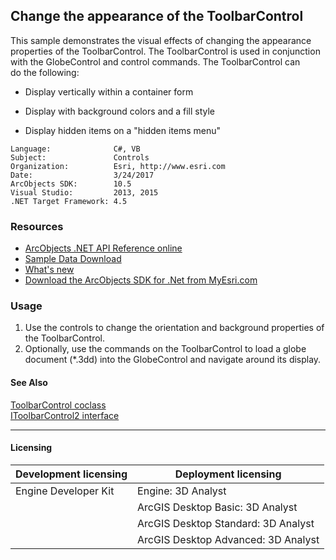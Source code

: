 ## Change the appearance of the ToolbarControl

  <div xmlns="http://www.w3.org/1999/xhtml" xmlns:my="http://schemas.microsoft.com/office/infopath/2003/myXSD/2006-02-10T23:25:53">This sample demonstrates the visual effects of changing the appearance properties of the ToolbarControl. The ToolbarControl is used in conjunction with the GlobeControl and control commands. The ToolbarControl can do the following:</div>

*   Display vertically within a container form
*   Display with background colors and a fill style

*   Display hidden items on a "hidden items menu"   


<!-- TODO: Fill this section below with metadata about this sample-->
```
Language:              C#, VB
Subject:               Controls
Organization:          Esri, http://www.esri.com
Date:                  3/24/2017
ArcObjects SDK:        10.5
Visual Studio:         2013, 2015
.NET Target Framework: 4.5
```

### Resources

* [ArcObjects .NET API Reference online](http://desktop.arcgis.com/en/arcobjects/latest/net/webframe.htm)  
* [Sample Data Download](../../releases)  
* [What's new](http://desktop.arcgis.com/en/arcobjects/latest/net/webframe.htm#05247c04-bfd9-4e36-ae09-bc6e833c3b14.htm)  
* [Download the ArcObjects SDK for .Net from MyEsri.com](https://my.esri.com/)  

### Usage
1. Use the controls to change the orientation and background properties of the ToolbarControl.  
1. Optionally, use the commands on the ToolbarControl to load a globe document (*.3dd) into the GlobeControl and navigate around its display.  







#### See Also  
[ToolbarControl coclass](http://desktop.arcgis.com/search/?q=ToolbarControl%20coclass&p=0&language=en&product=arcobjects-sdk-dotnet&version=&n=15&collection=help)  
[IToolbarControl2 interface](http://desktop.arcgis.com/search/?q=IToolbarControl2%20interface&p=0&language=en&product=arcobjects-sdk-dotnet&version=&n=15&collection=help)  


---------------------------------

#### Licensing  
| Development licensing | Deployment licensing | 
| ------------- | ------------- | 
| Engine Developer Kit | Engine: 3D Analyst |  
|  | ArcGIS Desktop Basic: 3D Analyst |  
|  | ArcGIS Desktop Standard: 3D Analyst |  
|  | ArcGIS Desktop Advanced: 3D Analyst |  


